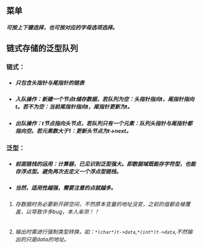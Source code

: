 ## 菜单

##### 可按上下键选择，也可按对应的字母选项选择。



## 链式存储的泛型队列 

### 链式：

- ##### 只包含头指针与尾指针的链表

- ##### 入队操作：新建一个节点t储存数据，若队列为空：头指针指向t，尾指针指向t。若不为空：当前尾指针指向t，尾指针更新为t。

- ##### 出队操作：t节点指向头节点，若队列只有一个元素：队列头指针与尾指针都指向空。若元素数大于1：更新头节点为t->next。

### 泛型：

- ##### 前面链栈的运用：计算器，已见识到泛型强大。即数据域既能存字符型，也能存浮点型。避免再次去定义一个浮点型链栈。

- ##### 当然，适用性越强，需要注意的点就越多。

1. ###### 存数据时务必要新开辟空间，不然原本变量的地址没变，之前的值都会被覆盖，以导致许多bug，本人亲测！！

2. ###### 输出时需进行强制类型转换，如：`*(char*)t->data`,`*(int*)t->data`,不然输出的只是data的地址。

